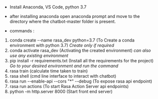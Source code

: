 * Install Anaconda, VS Code, python 3.7

* after installing anaconda open anaconda prompt and move to the directory where the chatbot-master folder is present.

* commands :
1. conda create --name rasa_dev python=3.7 (To Create a conda environment with python 3.7) _Create only if required_
2. conda activate rasa_dev (Activating the created environment) _can also use any existing environment_
2. pip install -r requirements.txt (Install all the requirements for the project) _Go to your desired environment and run the command_
3. rasa train (calculate time taken to train)
4. rasa shell (cmd line interface to interact with chatbot)
5. rasa run --enable-api --cors "*" --debug (To expose rasa api endpoint)
6. rasa run actions (To start Rasa Action Server api endpoints)
7. python -m http.server 8000 (Start front end server)